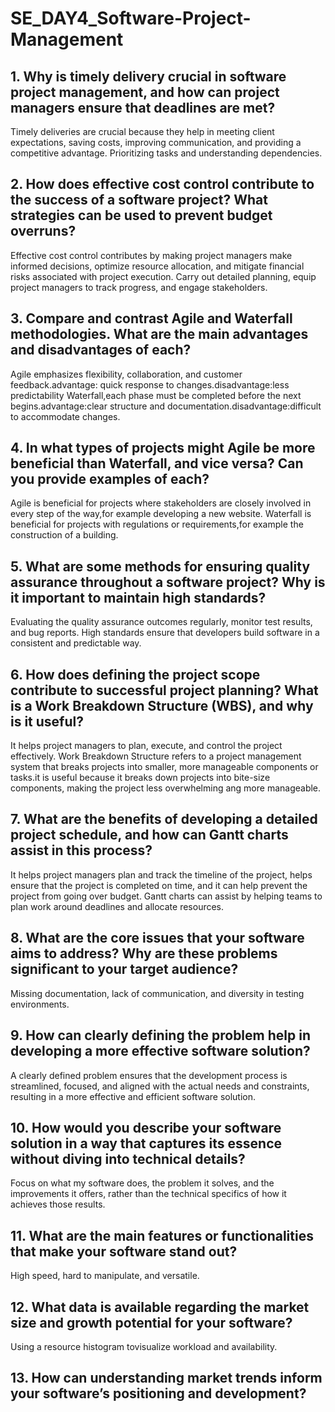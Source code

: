 
# SE_DAY4_Software-Project-Management

## 1. Why is timely delivery crucial in software project management, and how can project managers ensure that deadlines are met?
Timely  deliveries are crucial because they help in meeting client expectations, saving costs, improving communication, and providing a competitive advantage.
Prioritizing tasks and understanding dependencies.
## 2. How does effective cost control contribute to the success of a software project? What strategies can be used to prevent budget overruns?
Effective cost control contributes by making project managers make informed decisions, optimize resource allocation, and mitigate financial risks associated with project execution.
Carry out detailed planning, equip project managers to track progress, and engage stakeholders.
## 3. Compare and contrast Agile and Waterfall methodologies. What are the main advantages and disadvantages of each?
Agile emphasizes flexibility, collaboration, and customer feedback.advantage: quick response to changes.disadvantage:less predictability 
Waterfall,each phase must be completed before the next begins.advantage:clear structure and documentation.disadvantage:difficult to accommodate changes.
## 4. In what types of projects might Agile be more beneficial than Waterfall, and vice versa? Can you provide examples of each?
Agile is beneficial for projects where stakeholders are closely involved in every step of the way,for example developing a new website.
Waterfall is beneficial for projects with regulations or requirements,for example the construction of a building.
## 5. What are some methods for ensuring quality assurance throughout a software project? Why is it important to maintain high standards?
Evaluating the quality assurance outcomes regularly, monitor test results, and bug reports.
High standards ensure that developers build software in a consistent and predictable way.
## 6. How does defining the project scope contribute to successful project planning? What is a Work Breakdown Structure (WBS), and why is it useful?
It helps project managers to plan, execute, and control the project effectively.
Work Breakdown Structure refers to a project management system that breaks projects into smaller, more manageable components or tasks.it is useful because it breaks down projects into bite-size components, making  the project less overwhelming ang more manageable.
## 7. What are the benefits of developing a detailed project schedule, and how can Gantt charts assist in this process?
It helps project managers plan and track the timeline of the project, helps ensure that the project is completed on time, and it can help prevent the project from going over budget.
Gantt charts can assist by helping teams to plan work around deadlines and allocate resources.
## 8. What are the core issues that your software aims to address? Why are these problems significant to your target audience?
Missing documentation, lack of communication, and diversity in testing environments.

## 9. How can clearly defining the problem help in developing a more effective software solution?
A clearly defined problem ensures that the development process is streamlined, focused, and aligned with the actual needs and constraints, resulting in a more effective and efficient software solution.
## 10. How would you describe your software solution in a way that captures its essence without diving into technical details?
Focus on what my software does, the problem it solves, and the improvements it offers, rather than the technical specifics of how it achieves those results.
## 11. What are the main features or functionalities that make your software stand out?
High speed, hard to manipulate, and versatile.
## 12. What data is available regarding the market size and growth potential for your software?
Using a resource histogram tovisualize workload and availability.
## 13. How can understanding market trends inform your software’s positioning and development?

